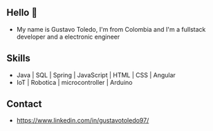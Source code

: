 ## Hello 👋

* My name is Gustavo Toledo, I'm from Colombia and I'm a fullstack developer and a electronic engineer

## Skills

* Java | SQL | Spring | JavaScript | HTML | CSS | Angular 
* IoT | Robotica | microcontroller | Arduino

## Contact 

* https://www.linkedin.com/in/gustavotoledo97/
